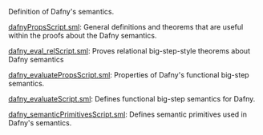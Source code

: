 Definition of Dafny's semantics.

[dafnyPropsScript.sml](dafnyPropsScript.sml):
General definitions and theorems that are useful within the proofs
about the Dafny semantics.

[dafny_eval_relScript.sml](dafny_eval_relScript.sml):
Proves relational big-step-style theorems about Dafny semantics

[dafny_evaluatePropsScript.sml](dafny_evaluatePropsScript.sml):
Properties of Dafny's functional big-step semantics.

[dafny_evaluateScript.sml](dafny_evaluateScript.sml):
Defines functional big-step semantics for Dafny.

[dafny_semanticPrimitivesScript.sml](dafny_semanticPrimitivesScript.sml):
Defines semantic primitives used in Dafny's semantics.
